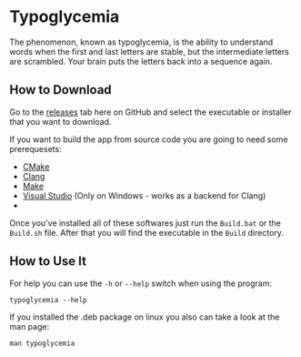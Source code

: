 # Typoglycemia
The phenomenon, known as typoglycemia, is the ability to understand words when the first and last letters are stable, but the intermediate letters are scrambled. Your brain puts the letters back into a sequence again.

## How to Download
Go to the [releases](https://github.com/GamerFandor/Typoglycemia/releases) tab here on GitHub and select the executable or installer that you want to download.

If you want to build the app from source code you are going to need some prerequesets:

- [CMake](https://cmake.org/download/)
- [Clang](https://llvm.org/builds/)
- [Make](https://gnuwin32.sourceforge.net/packages/make.htm)
- [Visual Studio](https://visualstudio.microsoft.com/downloads/) (Only on Windows - works as a backend for Clang)
- 
Once you've installed all of these softwares just run the `Build.bat` or the `Build.sh` file. After that you will find the executable in the `Build` directory.

## How to Use It
For help you can use the `-h` or `--help` switch when using the program:
```
typoglycemia --help
```

If you installed the .deb package on linux you also can take a look at the man page:
```
man typoglycemia
```
